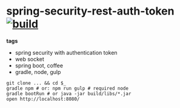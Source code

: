 spring-security-rest-auth-token [![build](https://travis-ci.org/daggerok/spring-security-rest-auth-token.svg?branch=master)](https://travis-ci.org/daggerok/spring-security-rest-auth-token)
===============================

**tags**

- spring security with authentication token
- web socket
- spring boot, coffee
- gradle, node, gulp

```shell
git clone ... && cd $_
gradle npm # or: npm run gulp # required node
gradle bootRun # or java -jar build/libs/*.jar
open http://localhost:8080/
```
